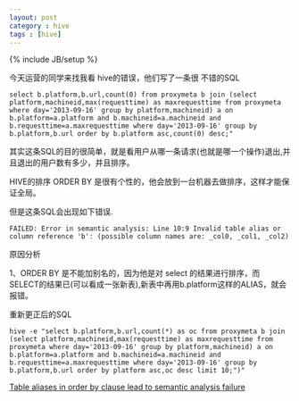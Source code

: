 ```yaml
---
layout: post
category : hive 
tags : [hive]
---
```

{% include JB/setup %}

今天运营的同学来找我看 hive的错误，他们写了一条很 不错的SQL

    select b.platform,b.url,count(0) from proxymeta b join (select platform,machineid,max(requesttime) as maxrequesttime from proxymeta where day='2013-09-16' group by platform,machineid) a on b.platform=a.platform and b.machineid=a.machineid and b.requesttime=a.maxrequesttime where day='2013-09-16' group by b.platform,b.url order by b.platform asc,count(0) desc;"

其实这条SQL的目的很简单，就是看用户从哪一条请求(也就是哪一个操作)退出,并且退出的用户数有多少，并且排序。

HIVE的排序 ORDER BY 是很有个性的，他会放到一台机器去做排序，这样才能保证全局。

但是这条SQL会出现如下错误.

    FAILED: Error in semantic analysis: Line 10:9 Invalid table alias or column reference 'b': (possible column names are: _col0, _col1, _col2)

原因分析

1、ORDER BY 是不能加别名的，因为他是对 select 的结果进行排序，而 SELECT的结果已(可以看成一张新表),新表中再用b.platform这样的ALIAS，就会报错。

重新更正后的SQL

    hive -e "select b.platform,b.url,count(*) as oc from proxymeta b join (select platform,machineid,max(requesttime) as maxrequesttime from proxymeta where day='2013-09-16' group by platform,machineid) a on b.platform=a.platform and b.machineid=a.machineid and b.requesttime=a.maxrequesttime where day='2013-09-16' group by b.platform,b.url order by platform asc,oc desc limit 10;")"

[Table aliases in order by clause lead to semantic analysis failure](https://issues.apache.org/jira/browse/HIVE-1449 'Table aliases in order by clause lead to semantic analysis failure')


